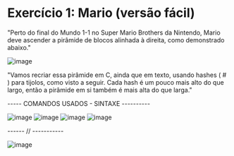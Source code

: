 # Exercício 1: Mario (versão fácil)

"Perto do final do Mundo 1-1 no Super Mario Brothers da Nintendo, Mario deve ascender a pirâmide de blocos alinhada à direita, como demonstrado abaixo."

![image](https://user-images.githubusercontent.com/75676327/149640625-fe47ed58-4577-4a43-ba4b-aca1fdf8958d.png)

"Vamos recriar essa pirâmide em C, ainda que em texto, usando hashes ( # ) para tijolos, como visto a seguir. Cada hash é um pouco mais alto do que largo, então a pirâmide em si também é mais alta do que larga."

----- COMANDOS USADOS - SINTAXE ----------

![image](https://user-images.githubusercontent.com/75676327/149640650-8065f706-a7a2-46c2-88e2-eb7a3daf5de6.png)
![image](https://user-images.githubusercontent.com/75676327/149640657-30f4bf0a-bd23-4cb8-a921-aa15c71f22e8.png)
![image](https://user-images.githubusercontent.com/75676327/149640660-a97707a1-d79d-4aee-9adf-cf15ef32f4a9.png)
![image](https://user-images.githubusercontent.com/75676327/149640663-f94b5bfa-62a1-49b8-a83b-91cb25e9b38f.png)

------ // -----------

![image](https://user-images.githubusercontent.com/75676327/149641078-27c87362-0ba1-48ec-9880-9991cf989c76.png)

